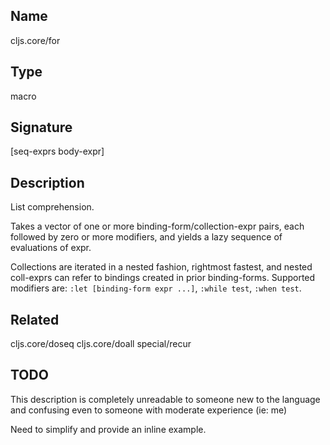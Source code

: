 ## Name
cljs.core/for

## Type
macro

## Signature
[seq-exprs body-expr]

## Description

List comprehension.

Takes a vector of one or more binding-form/collection-expr pairs, each followed
by zero or more modifiers, and yields a lazy sequence of evaluations of expr.

Collections are iterated in a nested fashion, rightmost fastest, and nested
coll-exprs can refer to bindings created in prior binding-forms. Supported
modifiers are: `:let [binding-form expr ...]`, `:while test`, `:when test`.

## Related
cljs.core/doseq
cljs.core/doall
special/recur

## TODO

This description is completely unreadable to someone new to the
language and confusing even to someone with moderate experience (ie: me)

Need to simplify and provide an inline example.
